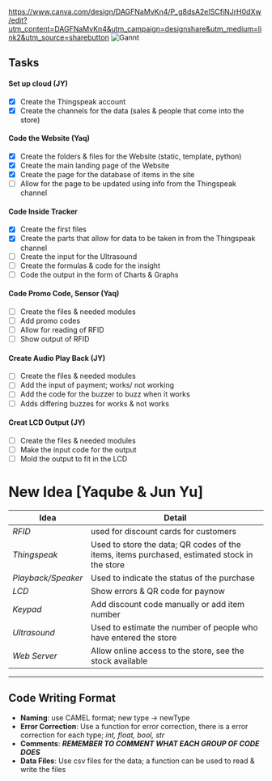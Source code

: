 https://www.canva.com/design/DAGFNaMvKn4/P_g8dsA2eISCfiNJrH0dXw/edit?utm_content=DAGFNaMvKn4&utm_campaign=designshare&utm_medium=link2&utm_source=sharebutton
![Gannt](https://github.com/yaquire/IOTproject/assets/136306256/c9b63d19-ab84-438e-a757-37a9bf56179b)

## Tasks
#### Set up cloud (JY)
- [x]   Create the Thingspeak account
- [x] Create the channels for the data (sales & people that come into the store)
#### Code the Website (Yaq)
- [x] Create the folders & files for the Website (static, template, python)
- [x] Create the main landing page of the Website 
- [x] Create the page for the database of items in the site
- [ ] Allow for the page to be updated using info from the Thingspeak channel
#### Code Inside Tracker 
- [x] Create the first files 
- [x] Create the parts that allow for data to be taken in from the Thingspeak channel
- [ ] Create the input for the Ultrasound
- [ ] Create the formulas & code for the insight 
- [ ] Code the output in the form of Charts & Graphs

#### Code Promo Code, Sensor (Yaq)
- [ ] Create the files & needed modules
- [ ] Add promo codes 
- [ ] Allow for reading of RFID 
- [ ] Show output of RFID 

#### Create Audio Play Back (JY)
- [ ] Create the files & needed modules
- [ ] Add the input of payment; works/ not working 
- [ ] Add the code for the buzzer to buzz when it works 
- [ ] Adds differing buzzes for works & not works 

#### Creat LCD Output (JY)
- [ ] Create the files & needed modules
- [ ] Make the input code for the output 
- [ ] Mold the output to fit in the LCD

# New Idea [Yaqube & Jun Yu]

| Idea               | Detail                                                                                       |
| ------------------ | -------------------------------------------------------------------------------------------- |
| *RFID*             | used for discount cards for customers                                                        |
| *Thingspeak*       | Used to store the data; QR codes of the items, items purchased, estimated stock in the store |
| *Playback/Speaker* | Used to indicate the status of the purchase                                                  |
| *LCD*              | Show errors & QR code for paynow                                                             |
| *Keypad*           | Add discount code manually or add item number                                                |
| *Ultrasound*       | Used to estimate the number of people who have entered the store                             |
| *Web Server*       | Allow online access to the store, see the stock available                                    |

---
## Code Writing Format
- **Naming**: use CAMEL format; new type -> newType 
- **Error Correction**: Use a function for error correction, there is a error correction for each type; *int, float, bool, str*
- **Comments**: ***REMEMBER TO COMMENT WHAT EACH GROUP OF CODE DOES***
- **Data Files**: Use csv files for the data; a function can be used to read & write the files
